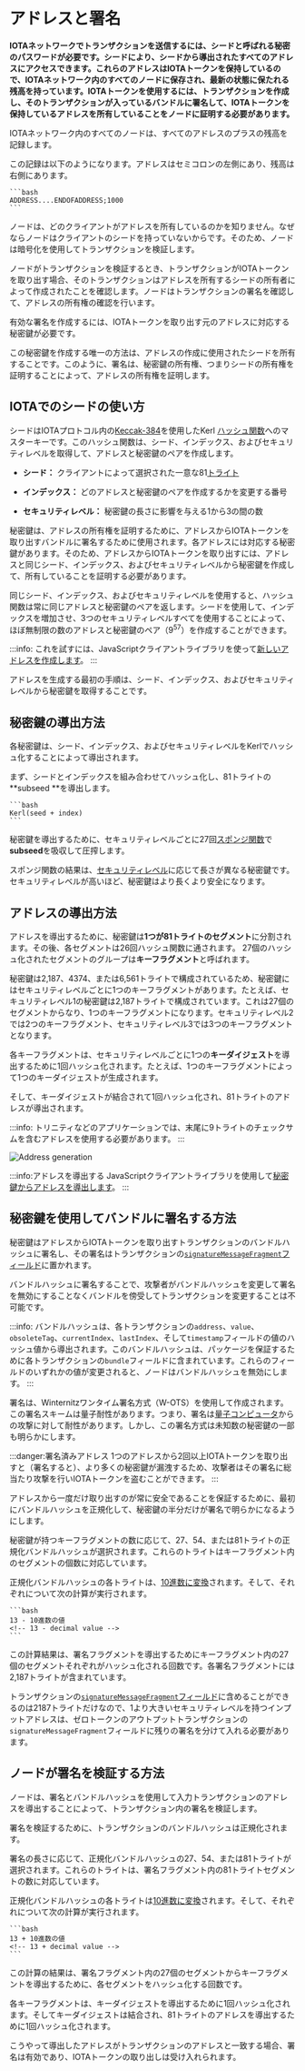 # アドレスと署名
<!-- # Addresses and signatures -->

**IOTAネットワークでトランザクションを送信するには、シードと呼ばれる秘密のパスワードが必要です。シードにより、シードから導出されたすべてのアドレスにアクセスできます。これらのアドレスはIOTAトークンを保持しているので、IOTAネットワーク内のすべてのノードに保存され、最新の状態に保たれる残高を持っています。IOTAトークンを使用するには、トランザクションを作成し、そのトランザクションが入っているバンドルに署名して、IOTAトークンを保持しているアドレスを所有していることをノードに証明する必要があります。**
<!-- **To send transactions in an IOTA network, you need a secret password called a seed, which gives you access to all your addresses. These addresses hold your IOTA tokens and as such have a balance that's stored and kept up to date on all nodes in an IOTA network. To spend IOTA tokens, you must create a transaction and sign the bundle it's in to prove to a node that you own the address that holds them.** -->

IOTAネットワーク内のすべてのノードは、すべてのアドレスのプラスの残高を記録します。
<!-- All nodes in an IOTA network keep a record of the positive balances of all addresses. -->

この記録は以下のようになります。アドレスはセミコロンの左側にあり、残高は右側にあります。
  <!-- This record looks something like this, where the address is on the left of the semicolon and the balance is on the right: -->

    ```bash
    ADDRESS....ENDOFADDRESS;1000
    ```

ノードは、どのクライアントがアドレスを所有しているのかを知りません。なぜならノードはクライアントのシードを持っていないからです。そのため、ノードは暗号化を使用してトランザクションを検証します。
<!-- Nodes don't know which client owns an address because they don't have the clients' seeds. So, nodes use cryptography to validate a transaction. -->

ノードがトランザクションを検証するとき、トランザクションがIOTAトークンを取り出す場合、そのトランザクションはアドレスを所有するシードの所有者によって作成されたことを確認します。ノードはトランザクションの署名を確認して、アドレスの所有権の確認を行います。
<!-- When a node validates a transaction, it makes sure that, if it withdraws IOTA tokens, it was created by the owner of the seed that owns the address. The node does this by checking the transaction signature. -->

有効な署名を作成するには、IOTAトークンを取り出す元のアドレスに対応する秘密鍵が必要です。
<!-- To create a valid signature, you need the private key that corresponds to the address from which IOTA tokens are being withdrawn. -->

この秘密鍵を作成する唯一の方法は、アドレスの作成に使用されたシードを所有することです。このように、署名は、秘密鍵の所有権、つまりシードの所有権を証明することによって、アドレスの所有権を証明します。
<!-- The only way to create this private key is by owning the seed that was used to create the address. This way, signatures prove ownership of an address by proving ownership of the private key and thus the seed. -->

## IOTAでのシードの使い方
<!-- ## How seeds are used in IOTA -->

シードはIOTAプロトコル内の[Keccak-384](https://keccak.team/keccak.html)を使用したKerl [ハッシュ関数](https://www.techopedia.com/definition/19744/hash-function)へのマスターキーです。このハッシュ関数は、シード、インデックス、およびセキュリティレベルを取得して、アドレスと秘密鍵のペアを作成します。
<!-- Seeds are the master keys to the Kerl [hash function](https://www.techopedia.com/definition/19744/hash-function) in the IOTA protocol, which uses [Keccak-384](https://keccak.team/keccak.html). This hash function takes a seed, an index, and a security level to create an address and private key pair: -->

* **シード：** クライアントによって選択された一意な81[トライト](../references/tryte-alphabet.md)
<!-- * **Seed:** Unique 81 [trytes](../references/tryte-alphabet.md) chosen by the client -->
* **インデックス：** どのアドレスと秘密鍵のペアを作成するかを変更する番号
<!-- * **Index:** Number that changes which address and private key pair is created -->
* **セキュリティレベル：** 秘密鍵の長さに影響を与える1から3の間の数
<!-- * **Security level:** Number between 1 and 3 that affects the length of a private key -->

秘密鍵は、アドレスの所有権を証明するために、アドレスからIOTAトークンを取り出すバンドルに署名するために使用されます。各アドレスには対応する秘密鍵があります。そのため、アドレスからIOTAトークンを取り出すには、アドレスと同じシード、インデックス、およびセキュリティレベルから秘密鍵を作成して、所有していることを証明する必要があります。
<!-- A private key is used to sign bundles that withdraw IOTA tokens from an address to prove you own it. Each address has a corresponding private key. So, to withdraw IOTA tokens from an address, you need to prove you own it by creating a private key from the same seed, index, and security level as the address. -->

同じシード、インデックス、およびセキュリティレベルを使用すると、ハッシュ関数は常に同じアドレスと秘密鍵のペアを返します。シードを使用して、インデックスを増加させ、3つのセキュリティレベルすべてを使用することによって、ほぼ無制限の数のアドレスと秘密鍵のペア（9<sup>57</sup>）を作成することができます。
<!-- If you use the same seed, index, and security level, the hash function will always return the same address and private key pair. Seeds can be used to create an almost unlimited number of addresses and private key pairs (9<sup>57</sup>) by incrementing the index and using all three security levels. -->

:::info:
これを試すには、JavaScriptクライアントライブラリを使って[新しいアドレスを作成します](../how-to-guides/create-an-address.md)。
:::
<!-- :::info: -->
<!-- You can try this by using our JavaScript client library to [create a new address](../how-to-guides/create-an-address.md). -->
<!-- ::: -->

アドレスを生成する最初の手順は、シード、インデックス、およびセキュリティレベルから秘密鍵を取得することです。
<!-- The first step to generate an address is to derive a private key from the seed, index, and security level. -->

## 秘密鍵の導出方法
<!-- ## How private keys are derived -->

各秘密鍵は、シード、インデックス、およびセキュリティレベルをKerlでハッシュ化することによって導出されます。
<!-- Each private key is derived by hashing a seed, an index, and a security level with Kerl. -->

まず、シードとインデックスを組み合わせてハッシュ化し、81トライトの**subseed **を導出します。
<!-- First, the seed and index are combined and hashed to derive an 81-tryte **subseed**: -->

    ```bash
    Kerl(seed + index)
    ```

秘密鍵を導出するために、セキュリティレベルごとに27回[スポンジ関数](https://keccak.team/sponge_duplex.html)で**subseed**を吸収して圧搾します。
<!-- To derive a private key, the subseed is absorbed and squeezed in a [sponge function](https://keccak.team/sponge_duplex.html) 27 times per security level. -->

スポンジ関数の結果は、[セキュリティレベル](../references/security-levels.md)に応じて長さが異なる秘密鍵です。セキュリティレベルが高いほど、秘密鍵はより長くより安全になります。
<!-- The result of the sponge function is a private key with a length that varies, depending on the [security level](../references/security-levels.md). The greater the security level, the longer and more secure the private key. -->

## アドレスの導出方法
<!-- ## How addresses are derived -->

アドレスを導出するために、秘密鍵は**1つが81トライトのセグメント**に分割されます。その後、各セグメントは26回ハッシュ関数に通されます。 27個のハッシュ化されたセグメントのグループは**キーフラグメント**と呼ばれます。
<!-- To derive an address, the private key is split into **81-tryte segments**. Then, each segment is hashed 26 times. A group of 27 hashed segments is called a **key fragment**. -->

秘密鍵は2,187、4374、または6,561トライトで構成されているため、秘密鍵にはセキュリティレベルごとに1つのキーフラグメントがあります。たとえば、セキュリティレベル1の秘密鍵は2,187トライトで構成されています。これは27個のセグメントからなり、1つのキーフラグメントになります。セキュリティレベル2では2つのキーフラグメント、セキュリティレベル3では3つのキーフラグメントとなります。
<!-- Because a private key consists of 2,187, 4,374, or 6,561 trytes, a private key has one key fragments for each security level. For example, a private key with security level 1 consists of 2,187 trytes, which is 27 segments, which results in one key fragment. -->

各キーフラグメントは、セキュリティレベルごとに1つの**キーダイジェスト**を導出するために1回ハッシュ化されます。たとえば、1つのキーフラグメントによって1つのキーダイジェストが生成されます。
<!-- Each key fragment is hashed once to derive one **key digest** for each security level. For example, one key fragment results in one key digest. -->

そして、キーダイジェストが結合されて1回ハッシュ化され、81トライトのアドレスが導出されます。
<!-- Then, the key digests are combined and hashed once to derive an 81-tryte address. -->

:::info:
トリニティなどのアプリケーションでは、末尾に9トライトのチェックサムを含むアドレスを使用する必要があります。
:::
<!-- :::info: -->
<!-- Some application such as Trinity require you to use addresses that include a 9-tryte checksum on the end. -->
<!-- ::: -->

![Address generation](../images/address-generation.png)

:::info:アドレスを導出する
JavaScriptクライアントライブラリを使用して[秘密鍵からアドレスを導出します](../how-to-guides/derive-addresses-from-private-keys.md)。
:::
<!-- :::info:Want to try this out? -->
<!-- Use the JavaScript client library to [derive addresses from private keys](../how-to-guides/derive-addresses-from-private-keys.md). -->
<!-- ::: -->

## 秘密鍵を使用してバンドルに署名する方法
<!-- ## How private keys are used to sign bundles -->

秘密鍵はアドレスからIOTAトークンを取り出すトランザクションのバンドルハッシュに署名し、その署名はトランザクションの[`signatureMessageFragment`フィールド](../references/structure-of-a-transaction.md)に置かれます。
<!-- Private keys sign the bundle hash of the transaction that withdraws IOTA tokens from the address, then the signature is put in the [`signatureMessageFragment` field](../references/structure-of-a-transaction.md) of the transaction. -->

バンドルハッシュに署名することで、攻撃者がバンドルハッシュを変更して署名を無効にすることなくバンドルを傍受してトランザクションを変更することは不可能です。
<!-- By signing the bundle hash, it's impossible for attackers to intercept a bundle and change any transaction without changing the bundle hash and invalidating the signature. -->

:::info:
バンドルハッシュは、各トランザクションの`address`、`value`、`obsoleteTag`、`currentIndex`、`lastIndex`、そして`timestamp`フィールドの値のハッシュ値から導出されます。このバンドルハッシュは、パッケージを保証するために各トランザクションの`bundle`フィールドに含まれています。これらのフィールドのいずれかの値が変更されると、ノードはバンドルハッシュを無効にします。
:::
<!-- :::info: -->
<!-- The bundle hash is derived from a hash of the values of each transaction's `address`, `value`, `obsoleteTag`, `currentIndex`, `lastIndex` and `timestamp` fields. This bundle hash is included in each transaction's `bundle` field to seal the package. If the values of any of these fields were to change, the nodes would invalidate the bundle hash. -->
<!-- ::: -->

署名は、Winternitzワンタイム署名方式（W-OTS）を使用して作成されます。この署名スキームは量子耐性があります。つまり、署名は[量子コンピュータ](https://en.wikipedia.org/wiki/Quantum_computing)からの攻撃に対して耐性があります。しかし、この署名方式は未知数の秘密鍵の一部も明らかにします。
<!-- Signatures are created using the Winternitz one-time signature scheme (W-OTS). This signature scheme is quantum resistant, meaning that signatures are resistant to attacks from [quantum computers](https://en.wikipedia.org/wiki/Quantum_computing). But, this signature scheme also reveals an unknown amount of the private key. -->
<a id="address-reuse"></a>

:::danger:署名済みアドレス
1つのアドレスから2回以上IOTAトークンを取り出すと（署名すると）、より多くの秘密鍵が漏洩するため、攻撃者はその署名に総当たり攻撃を行いIOTAトークンを盗むことができます。
:::
<!-- :::danger:Spent addresses -->
<!-- If an address is withdrawn from (spent) more than once, more of the private key is revealed, so an attacker could brute force its signature and steal the IOTA tokens. -->
<!-- ::: -->

アドレスから一度だけ取り出すのが常に安全であることを保証するために、最初にバンドルハッシュを正規化して、秘密鍵の半分だけが署名で明らかになるようにします。
<!-- To make sure that it's always safe to withdraw from an address once, first the bundle hash is normalized to make sure that only half of the private key is revealed in the signature. -->

秘密鍵が持つキーフラグメントの数に応じて、27、54、または81トライトの正規化バンドルハッシュが選択されます。これらのトライトはキーフラグメント内のセグメントの個数に対応しています。
<!-- Depending on the number of key fragments that a private key has, 27, 54, or 81 trytes of the normalized bundle hash are selected. These trytes correspond to the number of segments in a key fragment. -->

正規化バンドルハッシュの各トライトは、[10進数に変換](../references/tryte-alphabet.md)されます。そして、それぞれについて次の計算が実行されます。
<!-- The selected trytes of the normalized bundle hash are [converted to their decimal values](../references/tryte-alphabet.md). Then, the following calculation is performed on each of them: -->

    ```bash
    13 - 10進数の値
    <!-- 13 - decimal value -->
    ```

この計算結果は、署名フラグメントを導出するためにキーフラグメント内の27個のセグメントそれぞれがハッシュ化される回数です。各署名フラグメントには2,187トライトが含まれています。
<!-- The result of this calculation is the number of times that each of the 27 segments in the key fragment must be hashed to derive the signature fragment. Each signature fragment contains 2,187 trytes. -->

トランザクションの[`signatureMessageFragment`フィールド](../references/structure-of-a-transaction.md)に含めることができるのは2187トライトだけなので、1より大きいセキュリティレベルを持つインプットアドレスは、ゼロトークンのアウトプットトランザクションの`signatureMessageFragment`フィールドに残りの署名を分けて入れる必要があります。
<!-- Because a transaction's [`signatureMessageFragment` field](../references/structure-of-a-transaction.md) can contain only 2187 trytes, any input address with a security level greater than 1 must fragment the rest of the signature over zero-value output transactions. -->

## ノードが署名を検証する方法
<!-- ## How nodes verify signatures -->

ノードは、署名とバンドルハッシュを使用して入力トランザクションのアドレスを導出することによって、トランザクション内の署名を検証します。
<!-- Nodes verify a signature in a transaction by using the signature and the bundle hash to find the address of the input transaction. -->

署名を検証するために、トランザクションのバンドルハッシュは正規化されます。
<!-- To verify a signature, the bundle hash of a transaction is normalized. -->

署名の長さに応じて、正規化バンドルハッシュの27、54、または81トライトが選択されます。これらのトライトは、署名フラグメント内の81トライトセグメントの数に対応しています。
<!-- Depending on the length of the signature, 27, 54, or 81 trytes of the normalized bundle hash are selected. These trytes correspond to the number of 81-tryte segments in a signature fragment. -->

正規化バンドルハッシュの各トライトは[10進数に変換](../references/tryte-alphabet.md)されます。そして、それぞれについて次の計算が実行されます。
<!-- The selected trytes of the normalized bundle hash are [converted to decimal values](../references/tryte-alphabet.md). Then, the following calculation is performed on each of them: -->

    ```bash
    13 + 10進数の値
    <!-- 13 + decimal value -->
    ```

この計算の結果は、署名フラグメント内の27個のセグメントからキーフラグメントを導出するために、各セグメントをハッシュ化する回数です。
<!-- The result of this calculation is the number of times that each of the 27 segments in the signature fragments must be hashed to derive the key fragments. -->

各キーフラグメントは、キーダイジェストを導出するために1回ハッシュ化されます。そしてキーダイジェストは結合され、81トライトのアドレスを導出するために1回ハッシュ化されます。
<!-- Each key fragment is hashed once to derive the **key digests**, which are combined and hashed once to derive an 81-tryte address. -->

こうやって導出したアドレスがトランザクションのアドレスと一致する場合、署名は有効であり、IOTAトークンの取り出しは受け入れられます。
<!-- If the address matches the one in the transaction, the signature is valid and the withdrawal is accepted. -->
